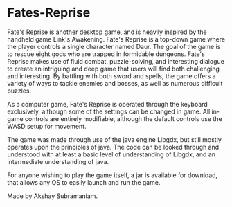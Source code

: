# Fates-Reprise
Fate's Reprise is another desktop game, and is heavily inspired by the handheld game Link's Awakening. Fate's Reprise is a top-down
game where the player controls a single character named Daur. The goal of the game is to rescue eight gods who are trapped in 
formidable dungeons. Fate's Reprise makes use of fluid combat, puzzle-solving, and interesting dialogue to create an intriguing and deep 
game that users will find both challenging and interesting. By battling with both sword and spells, the game offers a variety of 
ways to tackle enemies and bosses, as well as numerous difficult puzzles.

As a computer game, Fate's Reprise is operated through the keyboard exclusively, although some of the settings can be changed in game. All in-game controls are entirely
modifiable, although the default controls use the WASD setup for movement.

The game was made through use of the java engine Libgdx, but still mostly operates upon the principles of java. The code can be 
looked through and understood with at least a basic level of understanding of Libgdx, and an intermediate understanding of java.

For anyone wishing to play the game itself, a jar is available for download, that allows any OS to easily launch and run the game.

Made by Akshay Subramaniam.
